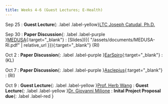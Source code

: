 ```yaml
---
title: Weeks 4-6 (Guest Lectures; E-Health)
---
```


Sep 25
: **Guest Lecture**{: .label .label-yellow}[LTC Joseph Catudal, Ph.D.](https://www.westpoint.edu/joseph-w-catudal)

Sep 30
: **Paper Discussion**{: .label .label-purple }[MEDUSA](https://app.perusall.com/courses/cos597e_f2025-advanced-topics-in-computer-science-neural-sensing-modeling-and-understanding/medusa){:target="_blank"}
  : [Slides]({{ "/assets/documents/MEDUSA-RI.pdf" | relative_url }}){:target="_blank"} (RI)

Oct 2
: **Paper Discussion**{: .label .label-purple }[EarSpiro](https://app.perusall.com/courses/cos597e_f2025-advanced-topics-in-computer-science-neural-sensing-modeling-and-understanding/earspiro){:target="_blank"}
  : (KL)

Oct 7
: **Paper Discussion**{: .label .label-purple }[Asclepius](https://app.perusall.com/courses/cos597e_f2025-advanced-topics-in-computer-science-neural-sensing-modeling-and-understanding/asclepius){:target="_blank"}
  : (RI)

Oct 9
: **Guest Lecture**{: .label .label-yellow }[Prof. Herb Wang](https://scholar.google.com/citations?user=X5C3c_8AAAAJ&hl=en)
: **Guest Lecture**{: .label .label-yellow }[Dr. Giovanni Milione](https://www.nec-labs.com/research/optical-networking-sensing/people/giovanni-milione/)
: **Inital Project Proposal due**{: .label .label-red }
